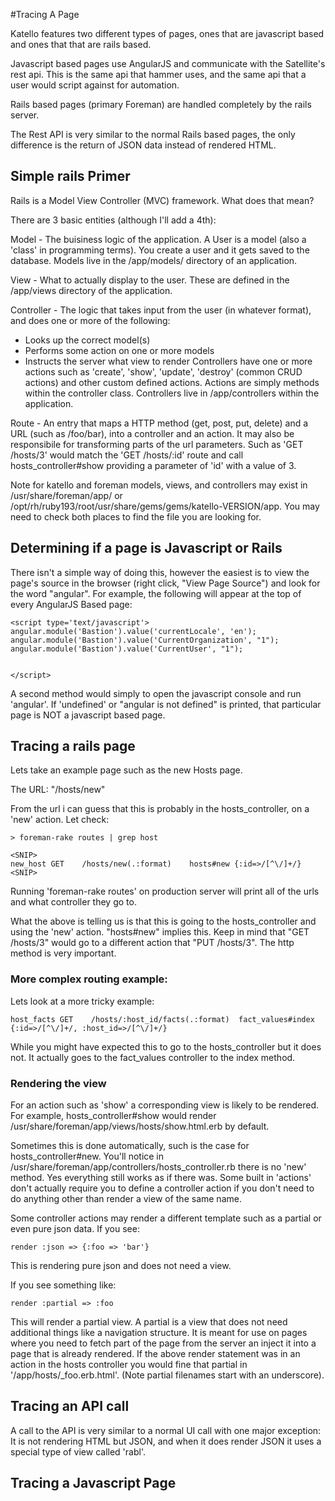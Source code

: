 #Tracing A Page

Katello features two different types of pages, ones that are javascript based and ones that that are rails based.

Javascript based pages use AngularJS and communicate with the Satellite's rest api.  This is the same api that hammer uses, and the same api that a user would script against for automation.

Rails based pages (primary Foreman) are handled completely by the rails server.

The Rest API is very similar to the normal Rails based pages, the only difference is the return of JSON data instead of rendered HTML.

## Simple rails Primer

Rails is a Model View Controller (MVC) framework.   What does that mean?

There are 3 basic entities (although I'll add a 4th):

Model - The buisiness logic of the application.  A User is a model (also a 'class' in programming terms).  You create a user and it gets saved to the database.
  Models live in the /app/models/  directory of an application.

View - What to actually display to the user.  These are defined in the /app/views directory of the application.

Controller - The logic that takes input from the user (in whatever format), and does one or more of the following:
  * Looks up the correct model(s)
  * Performs some action on one or more models
  * Instructs the server what view to render
  Controllers have one or more actions such as 'create', 'show', 'update', 'destroy' (common CRUD actions) and other custom defined actions.  Actions are simply methods within the controller class.  Controllers live in /app/controllers within the application.
  
Route - An entry that maps a HTTP method (get, post, put, delete) and a URL (such as /foo/bar), into a controller and an action.  It may also be responsibile for transforming parts of the url parameters.  Such as 'GET /hosts/3' would match the 'GET /hosts/:id' route and call hosts_controller#show providing a parameter of 'id' with a value of 3.


Note for katello and foreman models, views, and controllers may exist in /usr/share/foreman/app/ or /opt/rh/ruby193/root/usr/share/gems/gems/katello-VERSION/app.  You may need to check both places to find the file you are looking for.


## Determining if a page is Javascript or Rails

There isn't a simple way of doing this, however the easiest is to view the page's source in the browser (right click, "View Page Source") and look for the word "angular".  For example, the following will appear at the top of every AngularJS Based page:

```
<script type='text/javascript'>
angular.module('Bastion').value('currentLocale', 'en');
angular.module('Bastion').value('CurrentOrganization', "1");
angular.module('Bastion').value('CurrentUser', "1");


</script>

```

A second method would simply to open the javascript console and run 'angular'.  If 'undefined' or "angular is not defined" is printed, that particular page is NOT a javascript based page.


## Tracing a rails page

Lets take an example page such as the new Hosts page.

The URL:  "/hosts/new" 

From the url i can guess that this is probably in the hosts_controller, on a 'new' action.  Let check:


```
> foreman-rake routes | grep host

<SNIP>
new_host GET    /hosts/new(.:format)    hosts#new {:id=>/[^\/]+/}
<SNIP>
```

Running 'foreman-rake routes' on production server will print all of the urls and what controller they go to.

What the above is telling us is that this is going to the hosts_controller and using the 'new' action.  "hosts#new" implies this.  Keep in mind that "GET /hosts/3" would go to a different action that "PUT /hosts/3".  The http method is very important.


### More complex routing example:

Lets look at a more tricky example:

```
host_facts GET    /hosts/:host_id/facts(.:format)  fact_values#index {:id=>/[^\/]+/, :host_id=>/[^\/]+/}
```

While you might have expected this to go to the hosts_controller but it does not.  It actually goes to the fact_values controller to the index method.


### Rendering the view

For an action such as 'show' a corresponding view is likely to be rendered.  For example, hosts_controller#show would render /usr/share/foreman/app/views/hosts/show.html.erb by default. 

Sometimes this is done automatically, such is the case for hosts_controller#new.  You'll notice in /usr/share/foreman/app/controllers/hosts_controller.rb there is no 'new' method. Yes everything still works as if there was.  Some built in 'actions' don't actually require you to define a controller action if you don't need to do anything other than render a view of the same name. 

Some controller actions may render a different template such as a partial or even pure json data.  If you see:

```
render :json => {:foo => 'bar'}
```

This is rendering pure json and does not need a view.

If you see something like:

```
render :partial => :foo
```
This will render a partial view.  A partial is a view that does not need additional things like a navigation structure.  It is meant for use on pages where you need to fetch part of the page from the server an inject it into a page that is already rendered.  If the above render statement was in an action in the hosts controller you would fine that partial in '/app/hosts/_foo.erb.html'. (Note partial filenames start with an underscore).



## Tracing an API call

A call to the API is very similar to a normal UI call with one major exception: It is not rendering HTML but JSON, and when it does render JSON it uses a special type of view called 'rabl'.






## Tracing a Javascript Page
